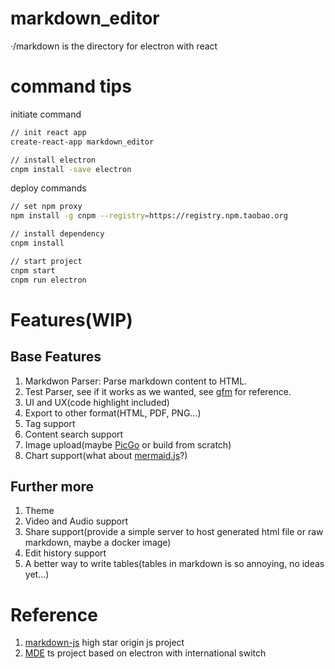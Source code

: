 # markdown_editor
·/markdown is the directory for electron with react

# command tips
initiate command  
```bash
// init react app
create-react-app markdown_editor

// install electron
cnpm install -save electron
```  

deploy commands  
```bash
// set npm proxy
npm install -g cnpm --registry=https://registry.npm.taobao.org

// install dependency
cnpm install

// start project
cnpm start
cnpm run electron
```  

# Features(WIP)
## Base Features
1. Markdwon Parser: Parse markdown content to HTML.
2. Test Parser, see if it works as we wanted, see [gfm](https://github.github.com/gfm/) for reference.
3. UI and UX(code highlight included)
4. Export to other format(HTML, PDF, PNG...)
4. Tag support
5. Content search support
6. Image upload(maybe [PicGo](https://github.com/Molunerfinn/PicGo) or build from scratch)
7. Chart support(what about [mermaid.js](https://mermaid-js.github.io/mermaid)?)

## Further more
1. Theme
2. Video and Audio support
3. Share support(provide a simple server to host generated html file or raw markdown, maybe a docker image)
4. Edit history support
5. A better way to write tables(tables in markdown is so annoying, no ideas yet...)

# Reference 
1. [markdown-js](https://github.com/evilstreak/markdown-js/blob/master/src/render_tree.js)
high star origin js project
2. [MDE](https://github.com/vincentdchan/MDE/blob/master/src/controller/lineRenderer.ts)
ts project based on electron with international switch